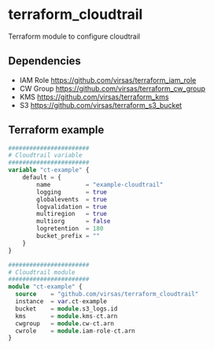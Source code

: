 # terraform_cloudtrail

Terraform module to configure cloudtrail

## Dependencies

- IAM Role  <https://github.com/virsas/terraform_iam_role>
- CW Group  <https://github.com/virsas/terraform_cw_group>
- KMS  <https://github.com/virsas/terraform_kms>
- S3  <https://github.com/virsas/terraform_s3_bucket>

## Terraform example

``` terraform
#######################
# Cloudtrail variable
#######################
variable "ct-example" { 
    default = {
        name          = "example-cloudtrail"
        logging       = true
        globalevents  = true
        logvalidation = true
        multiregion   = true
        multiorg      = false
        logretention  = 180
        bucket_prefix = ""
    }
}

#######################
# Cloudtrail module
#######################
module "ct-example" {
  source    = "github.com/virsas/terraform_cloudtrail"
  instance  = var.ct-example
  bucket    = module.s3_logs.id
  kms       = module.kms-ct.arn
  cwgroup   = module.cw-ct.arn
  cwrole    = module.iam-role-ct.arn
}
```
